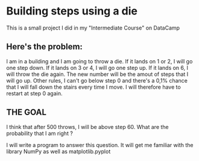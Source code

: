 # Building steps using a die

This is a small project I did in my "Intermediate Course" on DataCamp

## Here's the problem:
I am in a building and I am going to throw a die. 
If it lands on 1 or 2, I will go one step down.
If it lands on 3 or 4, I will go one step up.
If it lands on 6, I will throw the die again. The new number will be the amout of steps that I will go up.
Other rules, I can't go below step 0 and there's a 0,1% chance that I will fall down the stairs every time I move. I will therefore have to restart at step 0 again.
<br>
## THE GOAL
I think that after 500 throws, I will be above step 60. What are the probability that I am right ?

I will write a program to answer this question. It will get me familiar with the library NumPy as well as matplotlib.pyplot
